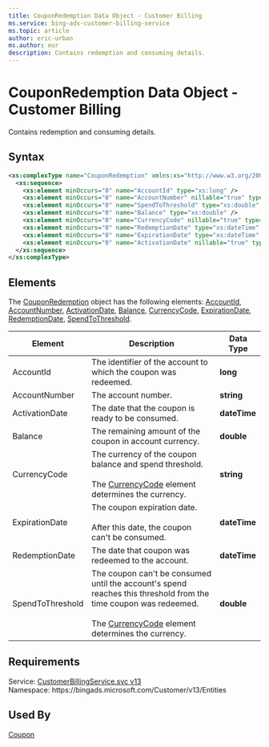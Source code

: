 ```yaml
---
title: CouponRedemption Data Object - Customer Billing
ms.service: bing-ads-customer-billing-service
ms.topic: article
author: eric-urban
ms.author: eur
description: Contains redemption and consuming details.
---
```

# CouponRedemption Data Object - Customer Billing
Contains redemption and consuming details.

## Syntax
```xml
<xs:complexType name="CouponRedemption" xmlns:xs="http://www.w3.org/2001/XMLSchema">
  <xs:sequence>
    <xs:element minOccurs="0" name="AccountId" type="xs:long" />
    <xs:element minOccurs="0" name="AccountNumber" nillable="true" type="xs:string" />
    <xs:element minOccurs="0" name="SpendToThreshold" type="xs:double" />
    <xs:element minOccurs="0" name="Balance" type="xs:double" />
    <xs:element minOccurs="0" name="CurrencyCode" nillable="true" type="xs:string" />
    <xs:element minOccurs="0" name="RedemptionDate" type="xs:dateTime" />
    <xs:element minOccurs="0" name="ExpirationDate" type="xs:dateTime" />
    <xs:element minOccurs="0" name="ActivationDate" nillable="true" type="xs:dateTime" />
  </xs:sequence>
</xs:complexType>
```

## <a name="elements"></a>Elements

The [CouponRedemption](couponredemption.md) object has the following elements: [AccountId](#accountid), [AccountNumber](#accountnumber), [ActivationDate](#activationdate), [Balance](#balance), [CurrencyCode](#currencycode), [ExpirationDate](#expirationdate), [RedemptionDate](#redemptiondate), [SpendToThreshold](#spendtothreshold).

|Element|Description|Data Type|
|-----------|---------------|-------------|
|<a name="accountid"></a>AccountId|The identifier of the account to which the coupon was redeemed.|**long**|
|<a name="accountnumber"></a>AccountNumber|The account number.|**string**|
|<a name="activationdate"></a>ActivationDate|The date that the coupon is ready to be consumed.|**dateTime**|
|<a name="balance"></a>Balance|The remaining amount of the coupon in account currency.|**double**|
|<a name="currencycode"></a>CurrencyCode|The currency of the coupon balance and spend threshold.<br/><br/>The [CurrencyCode](#currencycode.md) element determines the currency.|**string**|
|<a name="expirationdate"></a>ExpirationDate|The coupon expiration date.<br/><br/>After this date, the coupon can't be consumed.|**dateTime**|
|<a name="redemptiondate"></a>RedemptionDate|The date that coupon was redeemed to the account.|**dateTime**|
|<a name="spendtothreshold"></a>SpendToThreshold|The coupon can't be consumed until the account's spend reaches this threshold from the time coupon was redeemed.<br/><br/>The [CurrencyCode](#currencycode.md) element determines the currency.|**double**|

## Requirements
Service: [CustomerBillingService.svc v13](https://clientcenter.api.bingads.microsoft.com/Api/Billing/v13/CustomerBillingService.svc)  
Namespace: https\://bingads.microsoft.com/Customer/v13/Entities  

## Used By
[Coupon](coupon.md)  
